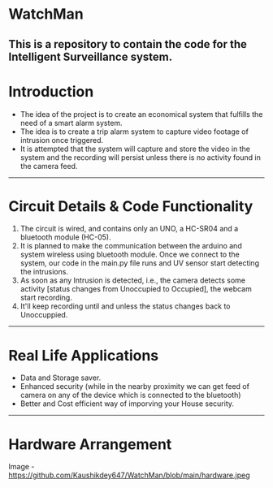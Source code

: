 # WatchMan
This is a repository to contain the code for the Intelligent Surveillance system.
-----------------------------------------------------------------------------------------------------------------------------------------------------------------------------------
# Introduction
* The idea of the project is to create an economical system that fulfills the need of a smart alarm system.
* The idea is to create a trip alarm system to capture video footage of intrusion once triggered.
* It is attempted that the system will capture and store the video in the system and the recording will persist unless there is no activity found in the camera feed.
-----------------------------------------------------------------------------------------------------------------------------------------------------------------------------------
# Circuit Details & Code Functionality
1. The circuit is wired, and contains only an UNO, a HC-SR04 and a bluetooth module (HC-05). 
2. It is planned to make the communication between the arduino and system wireless using bluetooth module. Once we connect to the system, our code in the main.py file runs and UV sensor start detecting the intrusions. 
3. As soon as any Intrusion is detected, i.e., the camera detects some activity [status changes from Unoccupied to Occupied], the webcam start recording.
4. It'll keep recording until and unless the status changes back to Unoccuppied.
-----------------------------------------------------------------------------------------------------------------------------------------------------------------------------------
# Real Life Applications
- Data and Storage saver.
- Enhanced security (while in the nearby proximity we can get feed of camera on any of the device which is connected to the bluetooth)
- Better and Cost efficient way of imporving your House security.
-----------------------------------------------------------------------------------------------------------------------------------------------------------------------------------
# Hardware Arrangement
Image - https://github.com/Kaushikdey647/WatchMan/blob/main/hardware.jpeg
